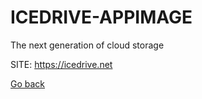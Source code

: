# ICEDRIVE-APPIMAGE
 
 The next generation of cloud storage
 
 SITE: https://icedrive.net

 [Go back](https://portable-linux-apps.github.io/apps.html)
